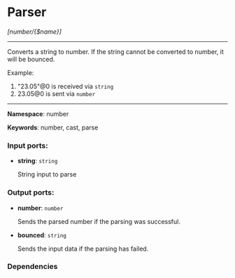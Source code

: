 # Parser

_[number/{$name}]_

---

Converts a string to number. If the string cannot be converted to number, it will be bounced.

Example:

1. "23.05"@0 is received via `string`
2. 23.05@0 is sent via `number`

---

__Namespace__: number

__Keywords__: number, cast, parse

### Input ports:

* __string__: ` string `

    String input to parse

### Output ports:

* __number__: ` number `

    Sends the parsed number if the parsing was successful.


* __bounced__: ` string `

    Sends the input data if the parsing has failed.

### Dependencies




